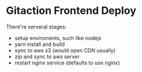 # Gitaction Frontend Deploy

There're serveral stages:

- setup enviroments, such like nodejs
- yarn install and build
- sync to aws s3 (would open CDN usually)
- zip and sync to aws server
- restart nginx service (defaults to use nginx)
